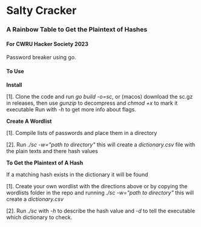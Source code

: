 # Salty Cracker
### A Rainbow Table to Get the Plaintext of Hashes
#### For CWRU Hacker Society 2023

Password breaker using go.

#### To Use
**Install**

[1]. Clone the code and run *go build -o=sc*, or (macos) download the sc.gz in releases, then use *gunzip* to decompress and *chmod +x* to mark it executable
Run with *-h* to get more info about flags.

**Create A Wordlist**

[1]. Compile lists of passwords and place them in a directory

[2]. Run *./sc -w="path to directory"* this will create a *dictionary.csv* file with the plain texts and there hash values

**To Get the Plaintext of A Hash**

If a matching hash exists in the dictionary it will be found

[1]. Create your own wordlist with the directions above or by copying the wordlists folder in the repo and running *./sc -w="path to directory"* this will create a *dictionary.csv*

[2]. Run *./sc* with *-h* to describe the hash value and *-d* to tell the executable which dictionary to check.
